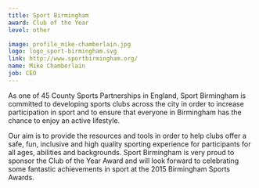 ```yaml
---
title: Sport Birmingham
award: Club of the Year
level: other

image: profile_mike-chamberlain.jpg
logo: logo_sport-birmingham.svg
link: http://www.sportbirmingham.org/
name: Mike Chamberlain
job: CEO
---
```


As one of 45 County Sports Partnerships in England, Sport Birmingham is committed to developing sports clubs across the city in order to increase participation in sport and to ensure that everyone in Birmingham has the chance to enjoy an active lifestyle.

Our aim is to provide the resources and tools in order to help clubs offer a safe, fun, inclusive and high quality sporting experience for participants for all ages, abilities and backgrounds. Sport Birmingham is very proud to sponsor the Club of the Year Award and will look forward to celebrating some fantastic achievements in sport at the 2015 Birmingham Sports Awards.
